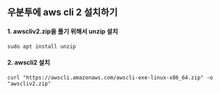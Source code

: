 ## 우분투에 aws cli 2 설치하기

#### 1. awscliv2.zip을 풀기 위해서 unzip 설치
```
sudo apt install unzip
```

#### 2. awscli2 설치
```
curl "https://awscli.amazonaws.com/awscli-exe-linux-x86_64.zip" -o "awscliv2.zip"
```

